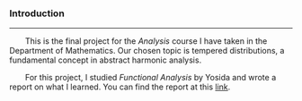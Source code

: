 ### Introduction
----------------

&emsp;&emsp;This is the final project for the *Analysis* course I have taken in the Department of Mathematics. Our chosen topic is tempered distributions, a fundamental concept in abstract harmonic analysis.  

&emsp;&emsp;For this project, I studied *Functional Analysis* by Yosida and wrote a report on what I learned. You can find the report at this [link](/docs/tempered_distribution.pdf).  